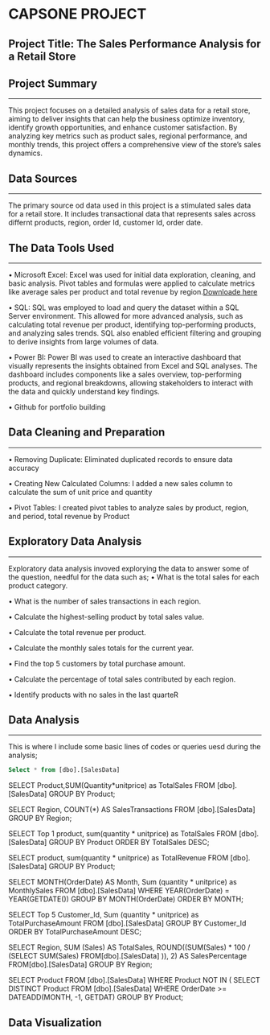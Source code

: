# CAPSONE PROJECT

## Project Title: The Sales Performance Analysis for a Retail Store

## Project Summary
---
This project focuses on a detailed analysis of sales data for a retail store, aiming to deliver insights that can help the business optimize inventory, identify growth opportunities, and enhance customer satisfaction. By analyzing key metrics such as product sales, regional performance, and monthly trends, this project offers a comprehensive view of the store’s sales dynamics.

## Data Sources
---
The primary source od data used in this project is a stimulated sales data for a retail store. It includes transactional data that represents sales across differnt products, region, order Id, customer Id, order date.

## The Data Tools Used
---
•	Microsoft Excel: Excel was used for initial data exploration, cleaning, and basic analysis. Pivot tables and formulas were applied to calculate metrics like average sales 
  per product and total revenue by region.[Downloade here](http://www.microsoft.com)
  
•	SQL: SQL was employed to load and query the dataset within a SQL Server environment. This allowed for more advanced analysis, such as calculating total revenue per 
  product, identifying top-performing products, and analyzing sales trends. SQL also enabled efficient filtering and grouping to derive insights from large volumes of data.
  
•	Power BI: Power BI was used to create an interactive dashboard that visually represents the insights obtained from Excel and SQL analyses. The dashboard includes 
  components like a sales overview, top-performing products, and regional breakdowns, allowing stakeholders to interact with the data and quickly understand key findings.
  
•	Github for portfolio building

## Data Cleaning and Preparation
---
• Removing Duplicate: Eliminated duplicated records to ensure data accuracy  

• Creating New Calculated Columns: I added a new sales column to calculate the sum of unit price and quantity

• Pivot Tables: I created pivot tables to analyze sales by product, region, and period, total revenue by Product

## Exploratory Data Analysis
---
Exploratory data analysis invoved explorying the data to answer some of the question, needful for the data such as;
• What is the total sales for each product category. 

• What is the number of sales transactions in each region. 

• Calculate the highest-selling product by total sales value.

• Calculate the total revenue per product. 

• Calculate  the monthly sales totals for the current year. 

• Find the top 5 customers by total purchase amount. 

• Calculate the percentage of total sales contributed by each region. 

• Identify products with no sales in the last quarteR

## Data Analysis 
---
This is where I include some basic lines of codes or queries uesd during the analysis;

```SQL
Select * from [dbo].[SalesData]
```

SELECT Product,SUM(Quantity*unitprice) as TotalSales
FROM [dbo].[SalesData]
GROUP BY Product;

SELECT Region, COUNT(*) AS SalesTransactions
FROM [dbo].[SalesData]
GROUP BY Region;

SELECT Top 1 product, sum(quantity * unitprice) as TotalSales
FROM [dbo].[SalesData]
GROUP BY Product
ORDER BY TotalSales DESC;

SELECT product, sum(quantity * unitprice) as TotalRevenue
FROM [dbo].[SalesData]
GROUP BY Product;

SELECT MONTH(OrderDate) AS Month, Sum (quantity * unitprice) as MonthlySales
FROM [dbo].[SalesData]
WHERE YEAR(OrderDate) = YEAR(GETDATE())
GROUP BY MONTH(OrderDate)
ORDER BY MONTH;

SELECT Top 5 Customer_Id, Sum (quantity * unitprice) as TotalPurchaseAmount
FROM [dbo].[SalesData]
GROUP BY Customer_Id
ORDER BY TotalPurchaseAmount DESC;

SELECT Region, 
SUM (Sales) AS TotalSales, 
ROUND((SUM(Sales) * 100 / (SELECT SUM(Sales)
FROM[dbo].[SalesData] )), 2) AS SalesPercentage
FROM[dbo].[SalesData]
GROUP BY Region;

SELECT Product
FROM [dbo].[SalesData]
WHERE Product NOT IN (
SELECT DISTINCT Product
FROM [dbo].[SalesData]
WHERE OrderDate >= DATEADD(MONTH, -1, GETDAT)
GROUP BY Product;

## Data Visualization


